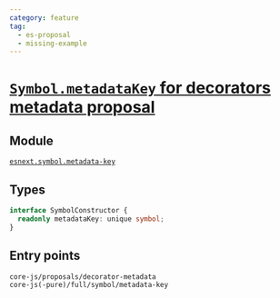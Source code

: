 ```yaml
---
category: feature
tag:
  - es-proposal
  - missing-example
---
```


# [`Symbol.metadataKey` for decorators metadata proposal](https://github.com/tc39/proposal-decorator-metadata)

## Module

[`esnext.symbol.metadata-key`](https://github.com/zloirock/core-js/blob/master/packages/core-js/modules/esnext.symbol.metadata-key.js)

## Types

```ts
interface SymbolConstructor {
  readonly metadataKey: unique symbol;
}
```

## Entry points

```
core-js/proposals/decorator-metadata
core-js(-pure)/full/symbol/metadata-key
```
